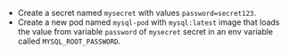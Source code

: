 - Create a secret named `mysecret` with values `password=secret123`.
- Create a new pod named `mysql-pod` with `mysql:latest` image that loads the value from variable `password` of `mysecret` secret in an env variable called `MYSQL_ROOT_PASSWORD`.